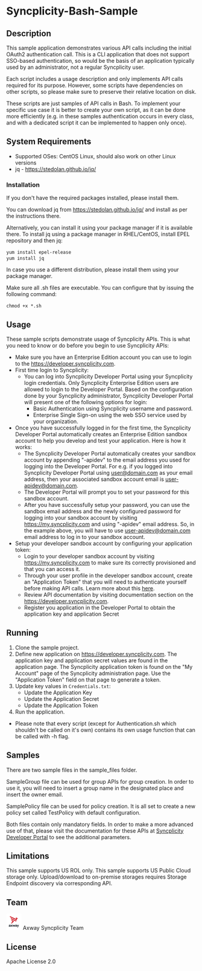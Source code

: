 # Syncplicity-Bash-Sample

## Description

This sample application demonstrates various API calls including the initial OAuth2 authentication call. This is a CLI application that does not support SSO-based authentication, so would be the basis of an application typically used by an administrator, not a regular Syncplicity user.

Each script includes a usage description and only implements API calls required for its purpose. However, some scripts have dependencies on other scripts, so please make sure to preserve their relative location on disk.

These scripts are just samples of API calls in Bash. To implement your specific use case it is better to create your own script, as it can be done more efficiently (e.g. in these samples authentication occurs in every class, and with a dedicated script it can be implemented to happen only once).

## System Requirements

* Supported OSes: CentOS Linux, should also work on other Linux versions
* jq - <https://stedolan.github.io/jq/>

### Installation

If you don't have the required packages installed, please install them.

You can download jq from <https://stedolan.github.io/jq/> and install as per the instructions there.

Alternatively, you can install it using your package manager if it is available there.
To install jq using a package manager in RHEL/CentOS, install EPEL repository and then jq:

    yum install epel-release
    yum install jq

In case you use a different distribution, please install them using your package manager.

Make sure all .sh files are executable.
You can configure that by issuing the following command:

    chmod +x *.sh

## Usage

These sample scripts demonstrate usage of Syncplicity APIs. This is what you need to know or do before you begin to use Syncplicity APIs:

* Make sure you have an Enterprise Edition account you can use to login to the <https://developer.syncplicity.com>.
* First time login to Syncplicity:
  * You can log into Syncplicity Developer Portal using your Syncplicity login credentials.
    Only Syncplicity Enterprise Edition users are allowed to login to the Developer Portal.
    Based on the configuration done by your Syncplicity administrator,
    Syncplicity Developer Portal will present one of the following options for login:
    * Basic Authentication using Syncplicity username and password.
    * Enterprise Single Sign-on using the web SSO service used by your organization.
* Once you have successfully logged in for the first time,
  the Syncplicity Developer Portal automatically creates an Enterprise Edition sandbox account to help you develop and test your application.
  Here is how it works:
  * The Syncplicity Developer Portal automatically creates your sandbox account
    by appending "-apidev" to the email address you used for logging into the Developer Portal.
    For e.g. if you logged into Syncplicity Developer Portal using user@domain.com as your email address,
    then your associated sandbox account email is user-apidev@domain.com.
  * The Developer Portal will prompt you to set your password for this sandbox account.
  * After you have successfully setup your password,
    you can use the sandbox email address and the newly configured password for logging into your sandbox account
    by visiting <https://my.syncplicity.com> and using "-apidev" email address.
    So, in the example above, you will have to use user-apidev@domain.com email address to log in to your sandbox account.
* Setup your developer sandbox account by configuring your application token:
  * Login to your developer sandbox account by visiting <https://my.syncplicity.com> to make sure its correctly provisioned and that you can access it.
  * Through your user profile in the developer sandbox account,
    create an "Application Token" that you will need to authenticate yourself before making API calls.
    Learn more about this [here](https://syncplicity.zendesk.com/hc/en-us/articles/115002028926-Getting-Started-with-Syncplicity-APIs).
  * Review API documentation by visiting documentation section on the <https://developer.syncplicity.com>.
  * Register you application in the Developer Portal to obtain the application key and application Secret

## Running

1. Clone the sample project.
2. Define new application on <https://developer.syncplicity.com>. The application key and application secret values are found in the application page.
  The Syncplicity application token is found on the "My Account" page of the Syncplicity administration page.
  Use the "Application Token" field on that page to generate a token.
3. Update key values in `Credentials.txt`:
    * Update the Application Key
    * Update the Application Secret
    * Update the Application Token
4. Run the application.

* Please note that every script (except for Authentication.sh which shouldn't be called on it's own) contains its own usage function that can be called with -h flag.

## Samples

There are two sample files in the sample_files folder.

SampleGroup file can be used for group APIs for group creation.
In order to use it, you will need to insert a group name in the designated place and insert the owner email.

SamplePolicy file can be used for policy creation.
It is all set to create a new policy set called TestPolicy with default configuration.

Both files contain only mandatory fields.
In order to make a more advanced use of that, please visit the documentation for these APIs at [Syncplicity Developer Portal](<https://developer.syncplicity.com>) to see the additional parameters.

## Limitations

This sample supports US ROL only.
This sample supports US Public Cloud storage only.
Upload/download to on-premise storages requires Storage Endpoint discovery via corresponding API.

## Team

![alt text][Axwaylogo] Axway Syncplicity Team

[Axwaylogo]: https://github.com/Axway-syncplicity/Assets/raw/master/AxwayLogoSmall.png "Axway logo"

## License

Apache License 2.0
